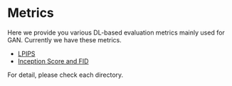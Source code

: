 # Metrics

Here we provide you various DL-based evaluation metrics mainly used for GAN. 
Currently we have these metrics.

* [LPIPS](https://github.com/nnabla/nnabla-examples/blob/master/utils/neu/metrics/lpips/README.md)
* [Inception Score and FID](https://github.com/nnabla/nnabla-examples/blob/master/utils/neu/metrics/gan_eval/README.md)

For detail, please check each directory.
